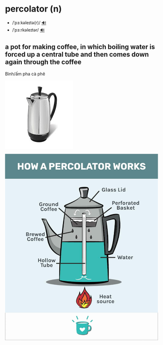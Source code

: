 # percolator (n)

- /ˈpɜːkəleɪtə(r)/ [🔊](https://www.oxfordlearnersdictionaries.com/media/english/uk_pron/p/per/perco/percolator__gb_1.mp3)
- /ˈpɜːrkəleɪtər/ [🔊](https://www.oxfordlearnersdictionaries.com/media/english/us_pron/p/per/perco/percolator__us_1.mp3)

## a pot for making coffee, in which boiling water is forced up a central tube and then comes down again through the coffee

Bình/ấm pha cà phê

![percolator-02](percolator-02.png)

![percolator-01](percolator-01.png)

